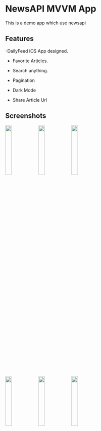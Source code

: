 
# NewsAPI MVVM App
This is a demo app which use newsapi

## Features
 -DailyFeed iOS App designed.

- Favorite Articles.

- Search anything.

- Pagination

- Dark Mode

- Share Article Url



## Screenshots

<img src="https://user-images.githubusercontent.com/42085883/181039433-cf6fb98e-b82a-4ac7-9ff3-cfda684c63e8.png" width=20% height=20%>    <img src="https://user-images.githubusercontent.com/42085883/181039439-e62e1563-c06f-4cd0-9abc-99b71991e52f.png" width=20% height=20%>    <img src="https://user-images.githubusercontent.com/42085883/181039442-e212cfdd-d659-4184-8cb5-eeb6f2a4fed6.png" width=20% height=20%>

<img src="https://user-images.githubusercontent.com/42085883/181039449-ee353c94-8204-4198-a610-4fde93c1e7c8.png" width=20% height=20%>    <img src="https://user-images.githubusercontent.com/42085883/181039470-906f0bc3-6947-409d-9a3a-9ce1056c2f17.png" width=20% height=20%>    <img src="https://user-images.githubusercontent.com/42085883/181039483-28668cf0-4c26-4e8b-98b5-ef439a1188b0.png" width=20% height=20%>
